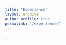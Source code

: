 ```yaml
---
title: "Experience"   
layout: archive
author_profile: true  
permalink: "/experience/"  
---
```


...
